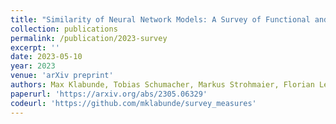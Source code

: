 ```yaml
---
title: "Similarity of Neural Network Models: A Survey of Functional and Representational Measures"
collection: publications
permalink: /publication/2023-survey
excerpt: ''
date: 2023-05-10
year: 2023
venue: 'arXiv preprint'
authors: Max Klabunde, Tobias Schumacher, Markus Strohmaier, Florian Lemmerich
paperurl: 'https://arxiv.org/abs/2305.06329'
codeurl: 'https://github.com/mklabunde/survey_measures'
---
```

